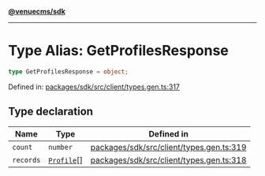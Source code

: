 [**@venuecms/sdk**](../Index.md)

***

# Type Alias: GetProfilesResponse

```ts
type GetProfilesResponse = object;
```

Defined in: [packages/sdk/src/client/types.gen.ts:317](https://github.com/venuecms/sdk/blob/fbf02bcc9fd4a34da75d81536c54bdc995edf6c4/packages/sdk/src/client/types.gen.ts#L317)

## Type declaration

| Name | Type | Defined in |
| ------ | ------ | ------ |
| <a id="count"></a> `count` | `number` | [packages/sdk/src/client/types.gen.ts:319](https://github.com/venuecms/sdk/blob/fbf02bcc9fd4a34da75d81536c54bdc995edf6c4/packages/sdk/src/client/types.gen.ts#L319) |
| <a id="records"></a> `records` | [`Profile`](Profile.md)[] | [packages/sdk/src/client/types.gen.ts:318](https://github.com/venuecms/sdk/blob/fbf02bcc9fd4a34da75d81536c54bdc995edf6c4/packages/sdk/src/client/types.gen.ts#L318) |
